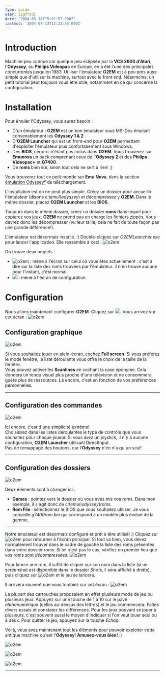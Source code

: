 ```yaml
---
type: guide
user: Sigfrodi
date: '2004-06-18T15:02:57.000Z'
lastmod: '2004-07-13T12:22:56.000Z'
---
```


# Introduction

Machine peu connue car quelque peu éclipsée par la **VCS 2600 d'Atari**, l'**Odyssey**, ou **Philips Videopac** en Europe, en a été l'une des principales concurrentes jusqu'en 1983\. Utiliser l'émulateur **O2EM**
est à peu près aussi simple que d'utiliser la machine, surtout avec le front end. Néanmoins, un petit tutorial peut toujours vous être utile, 
notamment en ce qui concerne la configuration.

# Installation

Pour émuler l'Odyssey, vous aurez besoin :

* D'un émulateur : **O2EM** est un bon émulateur sous MS-Dos émulant convenablement les **Odyssey 1 & 2**
* D'**O2EM Launcher** qui est un front-end pour **O2EM** permettant d'exploiter l'émulateur plus confortabement sous Windows.
* Des **BIOS**, ceux-ci n'étant pas inclus dans **O2EM**. Vous trouverez sur **Emunova** un pack comprenant ceux de l'**Odyssey 2** et des **Philips Videopac+** et **G7400**.
* De **roms** bien sûr, sinon tout cela ne sert à rien! ;)

Vous trouverez tout ce petit monde sur **Emu Nova**, dans la section [émulation Odyssey²](/odyssey2/) de téléchargement.

L'installation est on ne peut plus simple. Créez un dossier pour accueillir l'émulateur (disons _c:\\emul\\odyssey_) et décompressez y 
**O2EM**. Dans le même dossier, placez **O2EM Launcher** et les **BIOS**.

Toujours dans le même dossier, créez un dossier **roms** dans lequel pour copierez vos jeux. **O2EM** ne prend pas 
en charge les fichiers zippés. Vous devrez donc les décompresser (vu leur taille, cela ne fait de toute façon pas une grande différence!).

L'émulateur est désormais installé. :) Double-cliquez sur _O2EMLauncher.exe_ pour lancer l'application. Elle ressemble à ceci :
![o2em](/emulators/o2em/configure/main.jpg)

On trouve deux onglets :

* ![o2em](/emulators/o2em/configure/roms_button.gif) : mène à l'écran sur celui où vous êtes actuellement : c'est à dire sur la liste des roms trouvées par l'émulateur. Il n'en trouve aucune pour l'instant, c'est normal.
* ![](/emulators/o2em/configure/set_button.gif) : mène à l'écran de configuration.

# Configuration

Nous allons maintenant configurer **O2EM**. Cliquez sur ![](/emulators/o2em/configure/set_button.gif). Vous arrivez sur cet écran :
![o2em](/emulators/o2em/configure/settings.jpg)

## Configuration graphique
![o2em](/emulators/o2em/configure/video.gif)

Si vous souhaitez jouer en plein-écran, cochez **Full screen**. Si vous préférez le mode fenêtré, la liste déroulante vous offre le 
choix de la taille de la fenêtre.  
Vous pouvez activer les **Scanlines** en cochant la case éponyme. Cela donnera un rendu visuel plus 
proche d'une télévision et ne consommera guère plus de ressources. Là encore, c'est en fonction de vos préférences personnelles.

---

  
## Configuration des commandes
![o2em](/emulators/o2em/configure/joy.gif)

Ici encore, c'est d'une simplicité extrême!  
Choisissez dans les listes déroulantes le type de contrôle que vous souhaitez pour chaque joueur. Si vous 
avez un joystick, il n'y a aucune configuration, **O2EM Launcher** utilisant DirectInput.  
Pas de remappage des boutons, car l'**Odyssey**
n'en n'a qu'un seul!

---

  
## Configuration des dossiers
![o2em](/emulators/o2em/configure/dir.gif)

Deux éléments sont à changer ici :

* **Games** : pointez vers le dossier où vous avez mis vos roms. Dans mon exemple, il s'agit donc de _c:\\emul\\odyssey\\roms_.
* **Rom File** : sélectionnez le BIOS que vous souhaitez utiliser. Je vous conseille _g7400rom.bin_ qui correspond à un modèle plus évolué de la gamme.

---

  
Notre émulateur est désormais configuré et prêt à être utilisé! :) Cliquez sur ![o2em](/emulators/o2em/configure/roms_button.gif) pour retourner 
à l'écran principal. Si tout va bien, vous devez normalement trouver dans le cadre de gauche la liste des roms présentes dans votre dossier _roms_. 
Si tel n'est pas le cas, vérifiez en premier lieu que vos roms sont _décompressées_.
![o2em](/emulators/o2em/configure/configok.jpg)

Pour lancer une rom, il suffit de cliquer sur son nom dans la liste (si un screenshot est disponible dans le dossier _Shots_, 
il sera affiché à droite), puis cliquez sur ![o2em](/emulators/o2em/configure/start.gif) et le jeu se lancera.

Il arrivera souvent que vous tombiez sur cet écran :
![o2em](/emulators/o2em/configure/which.gif)

La plupart des cartouches proposaient en effet plusieurs mode de jeu ou plusieurs jeux. Appuyez sur une touche de 1 à 10 sur le pavé _alphanumérique_
(celles au-dessus des lettres) et le jeu commencera. Faîtes divers essais et constatez les différences. Pour les jeux pouvant se jouer à plusieurs, c'est 
souvent aussi le moyen d'indiquer si l'on veut jouer seul ou à deux. Pour quitter le jeu, appuyez sur la touche _Echap_.

Voilà, vous avez maintenant tout les éléments pour pouvoir exploiter cette antique machine qu'est l'**Odyssey**! **Amusez-vous bien!** :)

![o2em](/emulators/o2em/configure/thawk.gif)

![o2em](/emulators/o2em/configure/ffight.gif)

![o2em](/emulators/o2em/configure/munchkin.gif)

---